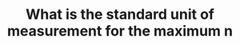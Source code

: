 ---
layout: all-exams
title: "What is the standard unit of measurement for the maximum n"
blurb: "According to Search Storage, IOPS (input/output operations per second) is the standard unit of measurement for the maximum number of reads and writes to"
quid: 203
---